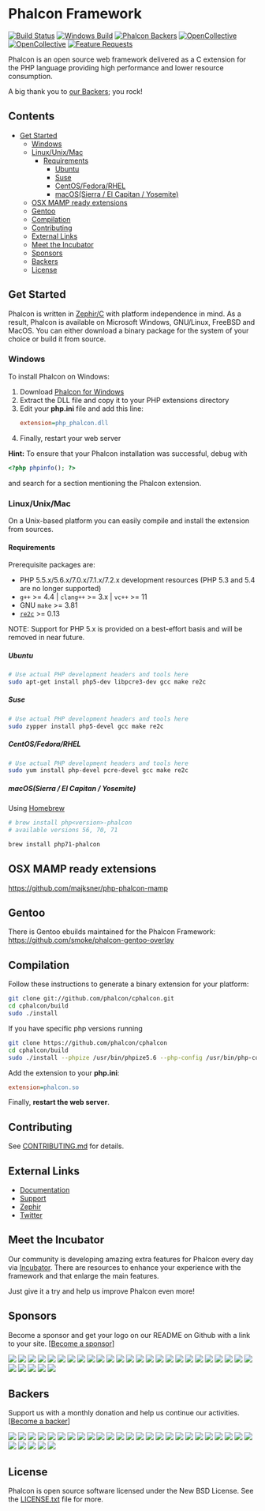 # Phalcon Framework

[![Build Status](https://travis-ci.org/phalcon/cphalcon.svg?branch=master)](https://travis-ci.org/phalcon/cphalcon)
[![Windows Build](https://ci.appveyor.com/api/projects/status/wkws3mgxaoy0u9a6/branch/master?svg=true)](https://ci.appveyor.com/project/sergeyklay/cphalcon/branch/master)
[![Phalcon Backers](https://img.shields.io/badge/phalcon-backers-99ddc0.svg)](https://github.com/phalcon/cphalcon/blob/master/BACKERS.md)
[![OpenCollective](https://opencollective.com/phalcon/backers/badge.svg)](#backers)
[![OpenCollective](https://opencollective.com/phalcon/sponsors/badge.svg)](#sponsors)
[![Feature Requests](http://feathub.com/phalcon/cphalcon?format=svg)](http://feathub.com/phalcon/cphalcon)

Phalcon is an open source web framework delivered as a C extension for the PHP language providing high performance and lower resource consumption.

A big thank you to [our Backers](https://github.com/phalcon/cphalcon/blob/master/BACKERS.md); you rock!

## Contents

- [Get Started](#get-started)
  - [Windows](#windows)
  - [Linux/Unix/Mac](#linuxunixmac)
    - [Requirements](#requirements)
      - [Ubuntu](#ubuntu)
      - [Suse](#suse)
      - [CentOS/Fedora/RHEL](#centosfedorarhel)
      - [macOS(Sierra / El Capitan / Yosemite)](#macossierra--el-capitan--yosemite)
  - [OSX MAMP ready extensions](#osx-mamp-ready-extensions)
  - [Gentoo](#gentoo)
  - [Compilation](#compilation)
  - [Contributing](#contributing)
  - [External Links](#external-links)
  - [Meet the Incubator](#meet-the-incubator)
  - [Sponsors](#sponsors)
  - [Backers](#backers)
  - [License](#license)

## Get Started

Phalcon is written in [Zephir/C](https://zephir-lang.com/) with platform independence in mind.
As a result, Phalcon is available on Microsoft Windows, GNU/Linux, FreeBSD and MacOS.
You can either download a binary package for the system of your choice or build it from source.

### Windows

To install Phalcon on Windows:

1. Download [Phalcon for Windows](https://phalconphp.com/en/download/windows)
2. Extract the DLL file and copy it to your PHP extensions directory
3. Edit your **php.ini** file and add this line:
   ```ini
   extension=php_phalcon.dll
   ```
4. Finally, restart your web server

**Hint:** To ensure that your Phalcon installation was successful, debug with
```php
<?php phpinfo(); ?>
```
and search for a section mentioning the Phalcon extension.

### Linux/Unix/Mac

On a Unix-based platform you can easily compile and install the extension from sources.

#### Requirements

Prerequisite packages are:

* PHP 5.5.x/5.6.x/7.0.x/7.1.x/7.2.x development resources (PHP 5.3 and 5.4 are no longer supported)
* `g++` >= 4.4 | `clang++` >= 3.x | `vc++` >= 11
* GNU `make` >= 3.81
* [`re2c`](http://re2c.org) >= 0.13

NOTE: Support for PHP 5.x is provided on a best-effort basis and will be removed in near future.

##### Ubuntu

```bash
# Use actual PHP development headers and tools here
sudo apt-get install php5-dev libpcre3-dev gcc make re2c
```

##### Suse

```bash
# Use actual PHP development headers and tools here
sudo zypper install php5-devel gcc make re2c
```

##### CentOS/Fedora/RHEL

```bash
# Use actual PHP development headers and tools here
sudo yum install php-devel pcre-devel gcc make re2c
```

##### macOS(Sierra / El Capitan / Yosemite)

Using [Homebrew](https://brew.sh/)

```bash
# brew install php<version>-phalcon
# available versions 56, 70, 71

brew install php71-phalcon
```

## OSX MAMP ready extensions

https://github.com/majksner/php-phalcon-mamp

## Gentoo

There is Gentoo ebuilds maintained for the Phalcon Framework: https://github.com/smoke/phalcon-gentoo-overlay

## Compilation

Follow these instructions to generate a binary extension for your platform:

```bash
git clone git://github.com/phalcon/cphalcon.git
cd cphalcon/build
sudo ./install
```

If you have specific php versions running

```bash
git clone https://github.com/phalcon/cphalcon
cd cphalcon/build
sudo ./install --phpize /usr/bin/phpize5.6 --php-config /usr/bin/php-config5.6
```

Add the extension to your **php.ini**:

```ini
extension=phalcon.so
```

Finally, **restart the web server**.

## Contributing

See [CONTRIBUTING.md](CONTRIBUTING.md) for details.

## External Links

* [Documentation](https://docs.phalconphp.com/)
* [Support](https://forum.phalconphp.com)
* [Zephir](https://zephir-lang.com/)
* [Twitter](https://twitter.com/phalconphp)

## Meet the Incubator

Our community is developing amazing extra features for Phalcon every day via [Incubator](https://github.com/phalcon/incubator).
There are resources to enhance your experience with the framework and that enlarge the main features.

Just give it a try and help us improve Phalcon even more!

## Sponsors

Become a sponsor and get your logo on our README on Github with a link to your site. [[Become a sponsor](https://opencollective.com/phalcon#sponsor)]

<a href="https://opencollective.com/phalcon/sponsor/0/website" target="_blank"><img src="https://opencollective.com/phalcon/sponsor/0/avatar.svg"></a>
<a href="https://opencollective.com/phalcon/sponsor/1/website" target="_blank"><img src="https://opencollective.com/phalcon/sponsor/1/avatar.svg"></a>
<a href="https://opencollective.com/phalcon/sponsor/2/website" target="_blank"><img src="https://opencollective.com/phalcon/sponsor/2/avatar.svg"></a>
<a href="https://opencollective.com/phalcon/sponsor/3/website" target="_blank"><img src="https://opencollective.com/phalcon/sponsor/3/avatar.svg"></a>
<a href="https://opencollective.com/phalcon/sponsor/4/website" target="_blank"><img src="https://opencollective.com/phalcon/sponsor/4/avatar.svg"></a>
<a href="https://opencollective.com/phalcon/sponsor/5/website" target="_blank"><img src="https://opencollective.com/phalcon/sponsor/5/avatar.svg"></a>
<a href="https://opencollective.com/phalcon/sponsor/6/website" target="_blank"><img src="https://opencollective.com/phalcon/sponsor/6/avatar.svg"></a>
<a href="https://opencollective.com/phalcon/sponsor/7/website" target="_blank"><img src="https://opencollective.com/phalcon/sponsor/7/avatar.svg"></a>
<a href="https://opencollective.com/phalcon/sponsor/8/website" target="_blank"><img src="https://opencollective.com/phalcon/sponsor/8/avatar.svg"></a>
<a href="https://opencollective.com/phalcon/sponsor/9/website" target="_blank"><img src="https://opencollective.com/phalcon/sponsor/9/avatar.svg"></a>
<a href="https://opencollective.com/phalcon/sponsor/10/website" target="_blank"><img src="https://opencollective.com/phalcon/sponsor/10/avatar.svg"></a>
<a href="https://opencollective.com/phalcon/sponsor/11/website" target="_blank"><img src="https://opencollective.com/phalcon/sponsor/11/avatar.svg"></a>
<a href="https://opencollective.com/phalcon/sponsor/12/website" target="_blank"><img src="https://opencollective.com/phalcon/sponsor/12/avatar.svg"></a>
<a href="https://opencollective.com/phalcon/sponsor/13/website" target="_blank"><img src="https://opencollective.com/phalcon/sponsor/13/avatar.svg"></a>
<a href="https://opencollective.com/phalcon/sponsor/14/website" target="_blank"><img src="https://opencollective.com/phalcon/sponsor/14/avatar.svg"></a>
<a href="https://opencollective.com/phalcon/sponsor/15/website" target="_blank"><img src="https://opencollective.com/phalcon/sponsor/15/avatar.svg"></a>
<a href="https://opencollective.com/phalcon/sponsor/16/website" target="_blank"><img src="https://opencollective.com/phalcon/sponsor/16/avatar.svg"></a>
<a href="https://opencollective.com/phalcon/sponsor/17/website" target="_blank"><img src="https://opencollective.com/phalcon/sponsor/17/avatar.svg"></a>
<a href="https://opencollective.com/phalcon/sponsor/18/website" target="_blank"><img src="https://opencollective.com/phalcon/sponsor/18/avatar.svg"></a>
<a href="https://opencollective.com/phalcon/sponsor/19/website" target="_blank"><img src="https://opencollective.com/phalcon/sponsor/19/avatar.svg"></a>
<a href="https://opencollective.com/phalcon/sponsor/20/website" target="_blank"><img src="https://opencollective.com/phalcon/sponsor/20/avatar.svg"></a>
<a href="https://opencollective.com/phalcon/sponsor/21/website" target="_blank"><img src="https://opencollective.com/phalcon/sponsor/21/avatar.svg"></a>
<a href="https://opencollective.com/phalcon/sponsor/22/website" target="_blank"><img src="https://opencollective.com/phalcon/sponsor/22/avatar.svg"></a>
<a href="https://opencollective.com/phalcon/sponsor/23/website" target="_blank"><img src="https://opencollective.com/phalcon/sponsor/23/avatar.svg"></a>
<a href="https://opencollective.com/phalcon/sponsor/24/website" target="_blank"><img src="https://opencollective.com/phalcon/sponsor/24/avatar.svg"></a>
<a href="https://opencollective.com/phalcon/sponsor/25/website" target="_blank"><img src="https://opencollective.com/phalcon/sponsor/25/avatar.svg"></a>
<a href="https://opencollective.com/phalcon/sponsor/26/website" target="_blank"><img src="https://opencollective.com/phalcon/sponsor/26/avatar.svg"></a>
<a href="https://opencollective.com/phalcon/sponsor/27/website" target="_blank"><img src="https://opencollective.com/phalcon/sponsor/27/avatar.svg"></a>
<a href="https://opencollective.com/phalcon/sponsor/28/website" target="_blank"><img src="https://opencollective.com/phalcon/sponsor/28/avatar.svg"></a>
<a href="https://opencollective.com/phalcon/sponsor/29/website" target="_blank"><img src="https://opencollective.com/phalcon/sponsor/29/avatar.svg"></a>

## Backers

Support us with a monthly donation and help us continue our activities. [[Become a backer](https://opencollective.com/phalcon#backer)]

<a href="https://opencollective.com/phalcon/backer/0/website" target="_blank"><img src="https://opencollective.com/phalcon/backer/0/avatar.svg"></a>
<a href="https://opencollective.com/phalcon/backer/1/website" target="_blank"><img src="https://opencollective.com/phalcon/backer/1/avatar.svg"></a>
<a href="https://opencollective.com/phalcon/backer/2/website" target="_blank"><img src="https://opencollective.com/phalcon/backer/2/avatar.svg"></a>
<a href="https://opencollective.com/phalcon/backer/3/website" target="_blank"><img src="https://opencollective.com/phalcon/backer/3/avatar.svg"></a>
<a href="https://opencollective.com/phalcon/backer/4/website" target="_blank"><img src="https://opencollective.com/phalcon/backer/4/avatar.svg"></a>
<a href="https://opencollective.com/phalcon/backer/5/website" target="_blank"><img src="https://opencollective.com/phalcon/backer/5/avatar.svg"></a>
<a href="https://opencollective.com/phalcon/backer/6/website" target="_blank"><img src="https://opencollective.com/phalcon/backer/6/avatar.svg"></a>
<a href="https://opencollective.com/phalcon/backer/7/website" target="_blank"><img src="https://opencollective.com/phalcon/backer/7/avatar.svg"></a>
<a href="https://opencollective.com/phalcon/backer/8/website" target="_blank"><img src="https://opencollective.com/phalcon/backer/8/avatar.svg"></a>
<a href="https://opencollective.com/phalcon/backer/9/website" target="_blank"><img src="https://opencollective.com/phalcon/backer/9/avatar.svg"></a>
<a href="https://opencollective.com/phalcon/backer/10/website" target="_blank"><img src="https://opencollective.com/phalcon/backer/10/avatar.svg"></a>
<a href="https://opencollective.com/phalcon/backer/11/website" target="_blank"><img src="https://opencollective.com/phalcon/backer/11/avatar.svg"></a>
<a href="https://opencollective.com/phalcon/backer/12/website" target="_blank"><img src="https://opencollective.com/phalcon/backer/12/avatar.svg"></a>
<a href="https://opencollective.com/phalcon/backer/13/website" target="_blank"><img src="https://opencollective.com/phalcon/backer/13/avatar.svg"></a>
<a href="https://opencollective.com/phalcon/backer/14/website" target="_blank"><img src="https://opencollective.com/phalcon/backer/14/avatar.svg"></a>
<a href="https://opencollective.com/phalcon/backer/15/website" target="_blank"><img src="https://opencollective.com/phalcon/backer/15/avatar.svg"></a>
<a href="https://opencollective.com/phalcon/backer/16/website" target="_blank"><img src="https://opencollective.com/phalcon/backer/16/avatar.svg"></a>
<a href="https://opencollective.com/phalcon/backer/17/website" target="_blank"><img src="https://opencollective.com/phalcon/backer/17/avatar.svg"></a>
<a href="https://opencollective.com/phalcon/backer/18/website" target="_blank"><img src="https://opencollective.com/phalcon/backer/18/avatar.svg"></a>
<a href="https://opencollective.com/phalcon/backer/19/website" target="_blank"><img src="https://opencollective.com/phalcon/backer/19/avatar.svg"></a>
<a href="https://opencollective.com/phalcon/backer/20/website" target="_blank"><img src="https://opencollective.com/phalcon/backer/20/avatar.svg"></a>
<a href="https://opencollective.com/phalcon/backer/21/website" target="_blank"><img src="https://opencollective.com/phalcon/backer/21/avatar.svg"></a>
<a href="https://opencollective.com/phalcon/backer/22/website" target="_blank"><img src="https://opencollective.com/phalcon/backer/22/avatar.svg"></a>
<a href="https://opencollective.com/phalcon/backer/23/website" target="_blank"><img src="https://opencollective.com/phalcon/backer/23/avatar.svg"></a>
<a href="https://opencollective.com/phalcon/backer/24/website" target="_blank"><img src="https://opencollective.com/phalcon/backer/24/avatar.svg"></a>
<a href="https://opencollective.com/phalcon/backer/25/website" target="_blank"><img src="https://opencollective.com/phalcon/backer/25/avatar.svg"></a>
<a href="https://opencollective.com/phalcon/backer/26/website" target="_blank"><img src="https://opencollective.com/phalcon/backer/26/avatar.svg"></a>
<a href="https://opencollective.com/phalcon/backer/27/website" target="_blank"><img src="https://opencollective.com/phalcon/backer/27/avatar.svg"></a>
<a href="https://opencollective.com/phalcon/backer/28/website" target="_blank"><img src="https://opencollective.com/phalcon/backer/28/avatar.svg"></a>
<a href="https://opencollective.com/phalcon/backer/29/website" target="_blank"><img src="https://opencollective.com/phalcon/backer/29/avatar.svg"></a>

## License

Phalcon is open source software licensed under the New BSD License. See the [LICENSE.txt](LICENSE.txt) file for more.
